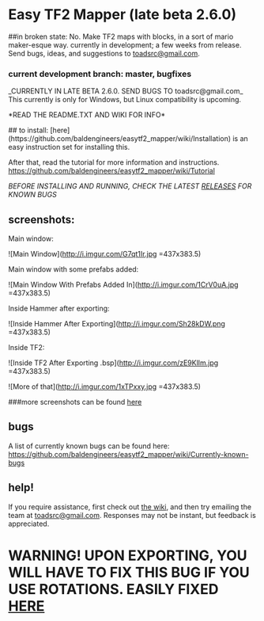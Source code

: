 # Easy TF2 Mapper (late beta 2.6.0)
##in broken state: No.
Make TF2 maps with blocks, in a sort of mario maker-esque way. currently in development; a few weeks from release. Send bugs, ideas, and suggestions to toadsrc@gmail.com.
### current development branch: master, bugfixes
<p>
_CURRENTLY IN LATE BETA 2.6.0. SEND BUGS TO toadsrc@gmail.com_ This currently is only for Windows, but Linux compatibility is upcoming.
<p>
*READ THE README.TXT AND WIKI FOR INFO*
<p>
<p>
## to install:
[here](https://github.com/baldengineers/easytf2_mapper/wiki/Installation) is an easy instruction set for installing this.

After that, read the tutorial for more information and instructions. https://github.com/baldengineers/easytf2_mapper/wiki/Tutorial

_*BEFORE INSTALLING AND RUNNING, CHECK THE LATEST [RELEASES](https://github.com/baldengineers/easytf2_mapper/releases) FOR KNOWN BUGS*_
## screenshots:
Main window:

![Main Window](http://i.imgur.com/G7qt1Ir.jpg =437x383.5)

Main window with some prefabs added:

![Main Window With Prefabs Added In](http://i.imgur.com/1CrV0uA.jpg =437x383.5)

Inside Hammer after exporting:

![Inside Hammer After Exporting](http://i.imgur.com/Sh28kDW.png =437x383.5)

Inside TF2:

![Inside TF2 After Exporting .bsp](http://i.imgur.com/zE9KlIm.jpg =437x383.5)

![More of that](http://i.imgur.com/1xTPxxy.jpg =437x383.5)

###more screenshots can be found [here](https://github.com/baldengineers/easytf2_mapper/wiki/Screenshots)
## bugs
A list of currently known bugs can be found here: https://github.com/baldengineers/easytf2_mapper/wiki/Currently-known-bugs
## help!
If you require assistance, first check out [the wiki](https://github.com/baldengineers/easytf2_mapper/wiki), and then try emailing the team at toadsrc@gmail.com. Responses may not be instant, but feedback is appreciated.

# WARNING! UPON EXPORTING, YOU WILL HAVE TO FIX THIS BUG IF YOU USE ROTATIONS. EASILY FIXED [HERE](https://github.com/baldengineers/easytf2_mapper/wiki/Texture-bug)

